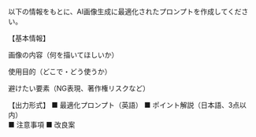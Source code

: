 以下の情報をもとに、AI画像生成に最適化されたプロンプトを作成してください。

【基本情報】

画像の内容（何を描いてほしいか）


使用目的（どこで・どう使うか）


避けたい要素（NG表現、著作権リスクなど）


【出力形式】
■ 最適化プロンプト（英語）
■ ポイント解説（日本語、3点以内）  
■ 注意事項
■ 改良案
